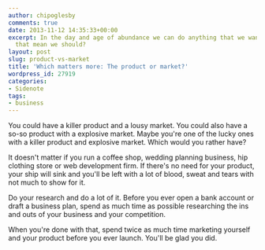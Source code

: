 ```yaml
---
author: chipoglesby
comments: true
date: 2013-11-12 14:35:33+00:00
excerpt: In the day and age of abundance we can do anything that we want, but does
  that mean we should?
layout: post
slug: product-vs-market
title: 'Which matters more: The product or market?'
wordpress_id: 27919
categories:
- Sidenote
tags:
- business
---
```


You could have a killer product and a lousy market. You could also have a so-so product with a explosive market. Maybe you're one of the lucky ones with a killer product and explosive market. Which would you rather have?

It doesn't matter if you run a coffee shop, wedding planning business, hip clothing store or web development firm. If there's no need for your product, your ship will sink and you'll be left with a lot of blood, sweat and tears with not much to show for it.

Do your research and do a lot of it. Before you ever open a bank account or draft a business plan, spend as much time as possible researching the ins and outs of your business and your competition.

When you're done with that, spend twice as much time marketing yourself and your product before you ever launch. You'll be glad you did.
